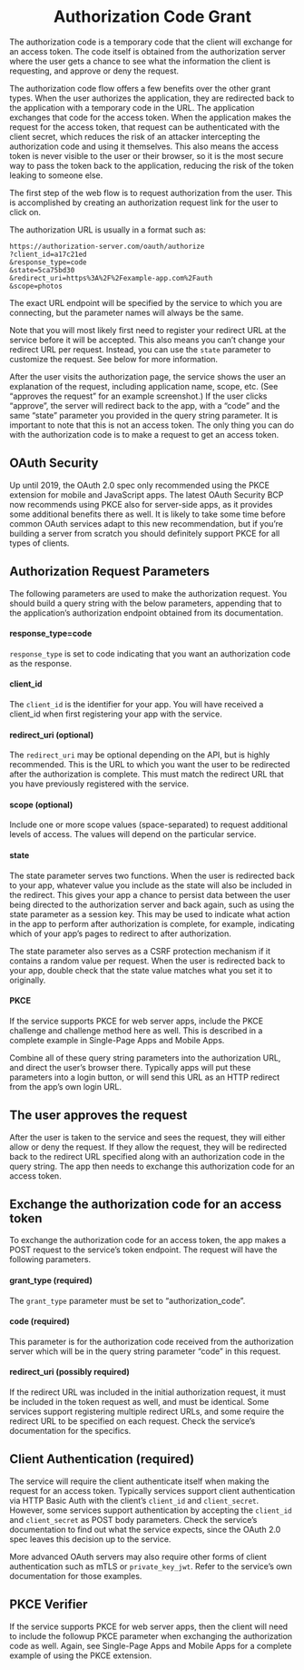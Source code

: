 <h1 align="center">Authorization Code Grant</h1>

The authorization code is a temporary code that the client will exchange for an access token. The code itself is obtained from the authorization server where the user gets a chance to see what the information the client is requesting, and approve or deny the request.

The authorization code flow offers a few benefits over the other grant types. When the user authorizes the application, they are redirected back to the application with a temporary code in the URL. The application exchanges that code for the access token. When the application makes the request for the access token, that request can be authenticated with the client secret, which reduces the risk of an attacker intercepting the authorization code and using it themselves. This also means the access token is never visible to the user or their browser, so it is the most secure way to pass the token back to the application, reducing the risk of the token leaking to someone else.

The first step of the web flow is to request authorization from the user. This is accomplished by creating an authorization request link for the user to click on.

The authorization URL is usually in a format such as:

```
https://authorization-server.com/oauth/authorize
?client_id=a17c21ed
&response_type=code
&state=5ca75bd30
&redirect_uri=https%3A%2F%2Fexample-app.com%2Fauth
&scope=photos
```

The exact URL endpoint will be specified by the service to which you are connecting, but the parameter names will always be the same.

Note that you will most likely first need to register your redirect URL at the service before it will be accepted. This also means you can’t change your redirect URL per request. Instead, you can use the `state` parameter to customize the request. See below for more information.

After the user visits the authorization page, the service shows the user an explanation of the request, including application name, scope, etc. (See “approves the request” for an example screenshot.) If the user clicks “approve”, the server will redirect back to the app, with a “code” and the same “state” parameter you provided in the query string parameter. It is important to note that this is not an access token. The only thing you can do with the authorization code is to make a request to get an access token.

## OAuth Security

Up until 2019, the OAuth 2.0 spec only recommended using the PKCE extension for mobile and JavaScript apps. The latest OAuth Security BCP now recommends using PKCE also for server-side apps, as it provides some additional benefits there as well. It is likely to take some time before common OAuth services adapt to this new recommendation, but if you’re building a server from scratch you should definitely support PKCE for all types of clients.

## Authorization Request Parameters

The following parameters are used to make the authorization request. You should build a query string with the below parameters, appending that to the application’s authorization endpoint obtained from its documentation.

#### response_type=code

`response_type` is set to code indicating that you want an authorization code as the response.

#### client_id

The `client_id` is the identifier for your app. You will have received a client_id when first registering your app with the service.

#### redirect_uri (optional)

The `redirect_uri` may be optional depending on the API, but is highly recommended. This is the URL to which you want the user to be redirected after the authorization is complete. This must match the redirect URL that you have previously registered with the service.

#### scope (optional)

Include one or more scope values (space-separated) to request additional levels of access. The values will depend on the particular service.

#### state

The state parameter serves two functions. When the user is redirected back to your app, whatever value you include as the state will also be included in the redirect. This gives your app a chance to persist data between the user being directed to the authorization server and back again, such as using the state parameter as a session key. This may be used to indicate what action in the app to perform after authorization is complete, for example, indicating which of your app’s pages to redirect to after authorization.

The state parameter also serves as a CSRF protection mechanism if it contains a random value per request. When the user is redirected back to your app, double check that the state value matches what you set it to originally.

#### PKCE

If the service supports PKCE for web server apps, include the PKCE challenge and challenge method here as well. This is described in a complete example in Single-Page Apps and Mobile Apps.

Combine all of these query string parameters into the authorization URL, and direct the user’s browser there. Typically apps will put these parameters into a login button, or will send this URL as an HTTP redirect from the app’s own login URL.

## The user approves the request

After the user is taken to the service and sees the request, they will either allow or deny the request. If they allow the request, they will be redirected back to the redirect URL specified along with an authorization code in the query string. The app then needs to exchange this authorization code for an access token.

## Exchange the authorization code for an access token

To exchange the authorization code for an access token, the app makes a POST request to the service’s token endpoint. The request will have the following parameters.

#### grant_type (required)

The `grant_type` parameter must be set to “authorization_code”.

#### code (required)

This parameter is for the authorization code received from the authorization server which will be in the query string parameter “code” in this request.

#### redirect_uri (possibly required)

If the redirect URL was included in the initial authorization request, it must be included in the token request as well, and must be identical. Some services support registering multiple redirect URLs, and some require the redirect URL to be specified on each request. Check the service’s documentation for the specifics.

## Client Authentication (required)

The service will require the client authenticate itself when making the request for an access token. Typically services support client authentication via HTTP Basic Auth with the client’s `client_id` and `client_secret`. However, some services support authentication by accepting the `client_id` and `client_secret` as POST body parameters. Check the service’s documentation to find out what the service expects, since the OAuth 2.0 spec leaves this decision up to the service.

More advanced OAuth servers may also require other forms of client authentication such as mTLS or `private_key_jwt`. Refer to the service’s own documentation for those examples.

## PKCE Verifier

If the service supports PKCE for web server apps, then the client will need to include the followup PKCE parameter when exchanging the authorization code as well. Again, see Single-Page Apps and Mobile Apps for a complete example of using the PKCE extension.
